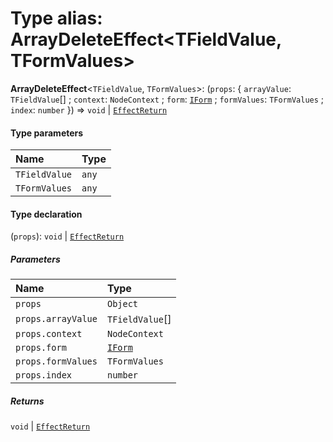 # Type alias: ArrayDeleteEffect\<TFieldValue, TFormValues>

**ArrayDeleteEffect**<`TFieldValue`, `TFormValues`>: (`props`: { `arrayValue`: `TFieldValue`\[] ; `context`: `NodeContext` ; `form`: [`IForm`](/auto-docs/fixed-layout-editor/interfaces/IForm.md) ; `formValues`: `TFormValues` ; `index`: `number`  }) => `void` | [`EffectReturn`](/auto-docs/fixed-layout-editor/types/EffectReturn.md)

#### Type parameters

| Name | Type |
| :------ | :------ |
| `TFieldValue` | `any` |
| `TFormValues` | `any` |

#### Type declaration

(`props`): `void` | [`EffectReturn`](/auto-docs/fixed-layout-editor/types/EffectReturn.md)

##### Parameters

| Name | Type |
| :------ | :------ |
| `props` | `Object` |
| `props.arrayValue` | `TFieldValue`\[] |
| `props.context` | `NodeContext` |
| `props.form` | [`IForm`](/auto-docs/fixed-layout-editor/interfaces/IForm.md) |
| `props.formValues` | `TFormValues` |
| `props.index` | `number` |

##### Returns

`void` | [`EffectReturn`](/auto-docs/fixed-layout-editor/types/EffectReturn.md)

